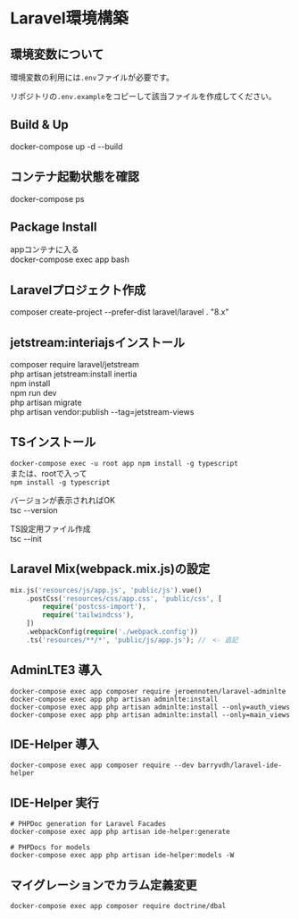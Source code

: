 # Laravel環境構築

## 環境変数について
環境変数の利用には`.env`ファイルが必要です。

リポジトリの`.env.example`をコピーして該当ファイルを作成してください。

## Build & Up
docker-compose up -d --build  

## コンテナ起動状態を確認
docker-compose ps  

## Package Install
appコンテナに入る  
docker-compose exec app bash  

## Laravelプロジェクト作成
composer create-project --prefer-dist laravel/laravel . "8.x"  

## jetstream:interiajsインストール
composer require laravel/jetstream  
php artisan jetstream:install inertia  
npm install  
npm run dev  
php artisan migrate  
php artisan vendor:publish --tag=jetstream-views  

## TSインストール 
`docker-compose exec -u root app npm install -g typescript`  
または、rootで入って  
`npm install -g typescript`  

バージョンが表示されればOK  
tsc --version  

TS設定用ファイル作成  
tsc --init  

## Laravel Mix(webpack.mix.js)の設定
```php
mix.js('resources/js/app.js', 'public/js').vue()  
    .postCss('resources/css/app.css', 'public/css', [  
        require('postcss-import'),  
        require('tailwindcss'),  
    ])
    .webpackConfig(require('./webpack.config'))  
    .ts('resources/**/*', 'public/js/app.js'); //　<- 追記  
```

## AdminLTE3 導入

```
docker-compose exec app composer require jeroennoten/laravel-adminlte
docker-compose exec app php artisan adminlte:install
docker-compose exec app php artisan adminlte:install --only=auth_views
docker-compose exec app php artisan adminlte:install --only=main_views
```

## IDE-Helper 導入
```
docker-compose exec app composer require --dev barryvdh/laravel-ide-helper
```

## IDE-Helper 実行
```
# PHPDoc generation for Laravel Facades
docker-compose exec app php artisan ide-helper:generate 

# PHPDocs for models
docker-compose exec app php artisan ide-helper:models -W

```

## マイグレーションでカラム定義変更
```
docker-compose exec app composer require doctrine/dbal
```